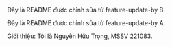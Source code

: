 
Đây là README được chỉnh sửa từ feature-update-by B.

Đây là README được chỉnh sửa từ feature-update-by A.



Giới thiệu: Tôi là Nguyễn Hữu Trọng, MSSV 221083.

